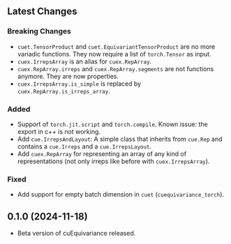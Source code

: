## Latest Changes

### Breaking Changes

- `cuet.TensorProduct` and `cuet.EquivariantTensorProduct` are no more variadic functions. They now require a list of `torch.Tensor` as input.
- `cuex.IrrepsArray` is an alias for `cuex.RepArray`.
- `cuex.RepArray.irreps` and `cuex.RepArray.segments` are not functions anymore. They are now properties.
- `cuex.IrrepsArray.is_simple` is replaced by `cuex.RepArray.is_irreps_array`.

### Added

- Support of `torch.jit.script` and `torch.compile`. Known issue: the export in c++ is not working.
- Add `cue.IrrepsAndLayout`: A simple class that inherits from `cue.Rep` and contains a `cue.Irreps` and a `cue.IrrepsLayout`.
- Add `cuex.RepArray` for representing an array of any kind of representations (not only irreps like before with `cuex.IrrepsArray`).

### Fixed

- Add support for empty batch dimension in `cuet` (`cuequivariance_torch`).

## 0.1.0 (2024-11-18)

- Beta version of cuEquivariance released.
